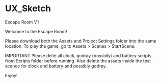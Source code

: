 # UX_Sketch
Escape Room V1

Welcome to the Escape Room!

Please download both the Assets and Project Settings folder into the same location.
To play the game, go to Assets > Scenes > StartScene.

IMPORTANT Please delte all clock, godray (possbily) and battery scripts from Scripts folder before running. Also delete the assets inside the test scence for clock and battery and possibly godray.

Enjoy!
